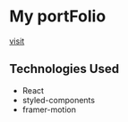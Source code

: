 # My portFolio

[visit](https://portfolio-lionel.netlify.app/)

## Technologies Used

- React
- styled-components
- framer-motion
